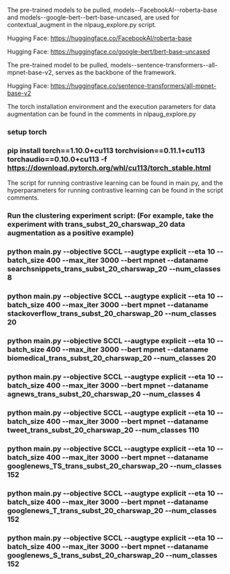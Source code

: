The pre-trained models to be pulled, models--FacebookAI--roberta-base and models--google-bert--bert-base-uncased, are used for contextual_augment in the nlpaug_explore.py script.

Hugging Face: https://huggingface.co/FacebookAI/roberta-base

Hugging Face: https://huggingface.co/google-bert/bert-base-uncased

The pre-trained model to be pulled, models--sentence-transformers--all-mpnet-base-v2, serves as the backbone of the framework.

Hugging Face: https://huggingface.co/sentence-transformers/all-mpnet-base-v2

The torch installation environment and the execution parameters for data augmentation can be found in the comments in nlpaug_explore.py

### setup torch
### pip install torch==1.10.0+cu113 torchvision==0.11.1+cu113 torchaudio==0.10.0+cu113 -f https://download.pytorch.org/whl/cu113/torch_stable.html

The script for running contrastive learning can be found in main.py, and the hyperparameters for running contrastive learning can be found in the script comments.

### Run the clustering experiment script: (For example, take the experiment with trans_subst_20_charswap_20 data augmentation as a positive example)
### python main.py  --objective SCCL --augtype explicit --eta 10 --batch_size 400 --max_iter 3000 --bert mpnet --dataname searchsnippets_trans_subst_20_charswap_20 --num_classes 8
### python main.py  --objective SCCL --augtype explicit --eta 10 --batch_size 400 --max_iter 3000 --bert mpnet --dataname stackoverflow_trans_subst_20_charswap_20 --num_classes 20
### python main.py  --objective SCCL --augtype explicit --eta 10 --batch_size 400 --max_iter 3000 --bert mpnet --dataname biomedical_trans_subst_20_charswap_20 --num_classes 20
### python main.py  --objective SCCL --augtype explicit --eta 10 --batch_size 400 --max_iter 3000 --bert mpnet --dataname agnews_trans_subst_20_charswap_20 --num_classes 4
### python main.py  --objective SCCL --augtype explicit --eta 10 --batch_size 400 --max_iter 3000 --bert mpnet --dataname tweet_trans_subst_20_charswap_20 --num_classes 110
### python main.py  --objective SCCL --augtype explicit --eta 10 --batch_size 400 --max_iter 3000 --bert mpnet --dataname googlenews_TS_trans_subst_20_charswap_20 --num_classes 152
### python main.py  --objective SCCL --augtype explicit --eta 10 --batch_size 400 --max_iter 3000 --bert mpnet --dataname googlenews_T_trans_subst_20_charswap_20 --num_classes 152
### python main.py  --objective SCCL --augtype explicit --eta 10 --batch_size 400 --max_iter 3000 --bert mpnet --dataname googlenews_S_trans_subst_20_charswap_20 --num_classes 152
